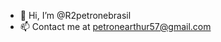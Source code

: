 - 👋 Hi, I’m @R2petronebrasil
- 📫 Contact me at petronearthur57@gmail.com

<!---
R2petronebrasil/R2petronebrasil is a ✨ special ✨ repository because its `README.md` (this file) appears on your GitHub profile.
You can click the Preview link to take a look at your changes.
--->
